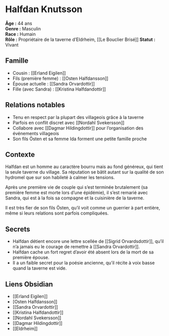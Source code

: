 # Halfdan Knutsson

**Âge :** 44 ans  
**Genre :** Masculin  
**Race :** Humain  
**Rôle :** Propriétaire de la taverne d’Eldrheim, [[Le Bouclier Brisé]]
**Statut :** Vivant

## Famille
- Cousin : [[Erland Eigilen]]  
- Fils (première femme) : [[Osten Halfdansson]]  
- Épouse actuelle : [[Sandra Orvardottir]]  
- Fille (avec Sandra) : [[Kristina Halfdandottir]]

## Relations notables
- Tenu en respect par la plupart des villageois grâce à la taverne  
- Parfois en conflit discret avec [[Nordahl Svekersson]]  
- Collabore avec [[Dagmar Hildingdottir]] pour l’organisation des événements villageois  
- Son fils Östen et sa femme Ida forment une petite famille proche

## Contexte
Halfdan est un homme au caractère bourru mais au fond généreux, qui tient la seule taverne du village. Sa réputation se bâtit autant sur la qualité de son hydromel que sur son habileté à calmer les tensions.

Après une première vie de couple qui s’est terminée brutalement (sa première femme est morte lors d’une épidémie), il s’est remarié avec Sandra, qui est à la fois sa compagne et la cuisinière de la taverne.

Il est très fier de son fils Östen, qu’il voit comme un guerrier à part entière, même si leurs relations sont parfois compliquées.

## Secrets
- Halfdan détient encore une lettre scellée de [[Sigrid Orvardsdottir]], qu’il n’a jamais eu le courage de remettre à [[Sandra Orvardottir]].
- Halfdan cache un fort regret d’avoir été absent lors de la mort de sa première épouse.  
- Il a un faible secret pour la poésie ancienne, qu’il récite à voix basse quand la taverne est vide.

## Liens Obsidian
- [[Erland Eigilen]]  
- [Osten Halfdansson]]  
- [[Sandra Orvardottir]]  
- [[Kristina Halfdandottir]]  
- [[Nordahl Svekersson]]  
- [[Dagmar Hildingdottir]]  
- [[Eldrheim]]
